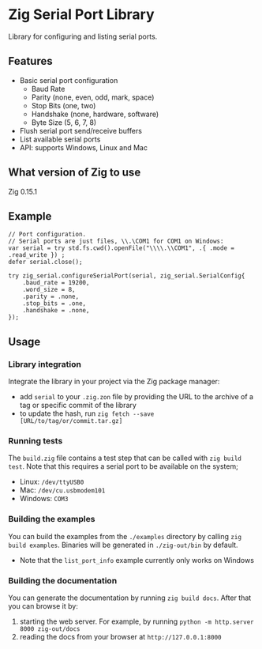 # Zig Serial Port Library

Library for configuring and listing serial ports.

## Features

- Basic serial port configuration
  - Baud Rate
  - Parity (none, even, odd, mark, space)
  - Stop Bits (one, two)
  - Handshake (none, hardware, software)
  - Byte Size (5, 6, 7, 8)
- Flush serial port send/receive buffers
- List available serial ports
- API: supports Windows, Linux and Mac

## What version of Zig to use

Zig 0.15.1

## Example

```zig
// Port configuration.
// Serial ports are just files, \\.\COM1 for COM1 on Windows:
var serial = try std.fs.cwd().openFile("\\\\.\\COM1", .{ .mode = .read_write }) ;
defer serial.close();

try zig_serial.configureSerialPort(serial, zig_serial.SerialConfig{
    .baud_rate = 19200,
    .word_size = 8,
    .parity = .none,
    .stop_bits = .one,
    .handshake = .none,
});
```

## Usage

### Library integration

Integrate the library in your project via the Zig package manager:

- add `serial` to your `.zig.zon` file by providing the URL to the archive of a tag or specific commit of the library
- to update the hash, run `zig fetch --save [URL/to/tag/or/commit.tar.gz]`

### Running tests

The `build.zig` file contains a test step that can be called with `zig build test`. Note that this requires a serial port to be available on the system;

- Linux: `/dev/ttyUSB0`
- Mac: `/dev/cu.usbmodem101`
- Windows: `COM3`

### Building the examples

You can build the examples from the `./examples` directory by calling `zig build examples`. Binaries will be generated in `./zig-out/bin` by default.

- Note that the `list_port_info` example currently only works on Windows

### Building the documentation

You can generate the documentation by running `zig build docs`.
After that you can browse it by:

 1. starting the web server. For example, by running `python -m http.server 8000 zig-out/docs`
 2. reading the docs from your browser at `http://127.0.0.1:8000`

